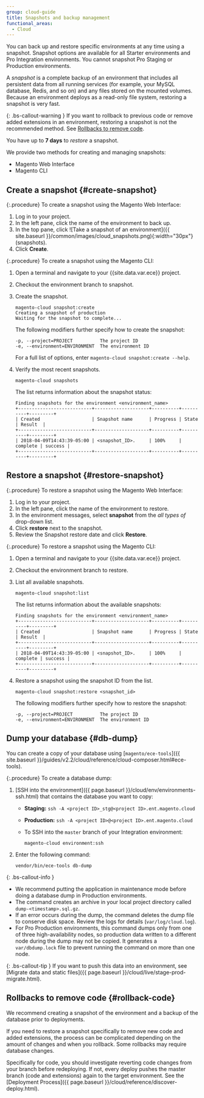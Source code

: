 ```yaml
---
group: cloud-guide
title: Snapshots and backup management
functional_areas:
  - Cloud
---
```


You can back up and restore specific environments at any time using a snapshot. Snapshot options are available for all Starter environments and Pro Integration environments. You cannot snapshot Pro Staging or Production environments.

A _snapshot_ is a complete backup of an environment that includes all persistent data from all running services (for example, your MySQL database, Redis, and so on) and any files stored on the mounted volumes. Because an environment deploys as a read-only file system, restoring a snapshot is very fast.

{: .bs-callout-warning }
If you want to rollback to previous code or remove added extensions in an environment, restoring a snapshot is not the recommended method. See [Rollbacks to remove code](#rollback-code).

You have up to **7 days** to _restore_ a snapshot.

We provide two methods for creating and managing snapshots:

- Magento Web Interface
- Magento CLI

## Create a snapshot {#create-snapshot}

{:.procedure}
To create a snapshot using the Magento Web Interface:

1. Log in to your project.
1. In the left pane, click the name of the environment to back up.
1. In the top pane, click ![Take a snapshot of an environment]({{ site.baseurl }}/common/images/cloud_snapshots.png){:width="30px"} (snapshots).
1. Click **Create**.

{:.procedure}
To create a snapshot using the Magento CLI:

1. Open a terminal and navigate to your {{site.data.var.ece}} project.
1. Checkout the environment branch to snapshot.
1. Create the snapshot.

   ```
   magento-cloud snapshot:create
   Creating a snapshot of production
   Waiting for the snapshot to complete...
   ```

   The following modifiers further specify how to create the snapshot:

   ```
   -p, --project=PROJECT          The project ID
   -e, --environment=ENVIRONMENT  The environment ID
   ```

   For a full list of options, enter `magento-cloud snapshot:create --help`.

1. Verify the most recent snapshots.

   ```
   magento-cloud snapshots
   ```

   The list returns information about the snapshot status:

   ```
   Finding snapshots for the environment <environment_name>
   +---------------------------+--------------------+----------+----------+---------+
   | Created                   | Snapshot name      | Progress | State    | Result  |
   +---------------------------+--------------------+----------+----------+---------+
   | 2018-04-09T14:43:39-05:00 | <snapshot_ID>.     | 100%     | complete | success |
   +---------------------------+--------------------+----------+----------+---------+
   ```

## Restore a snapshot {#restore-snapshot}

{:.procedure}
To restore a snapshot using the Magento Web Interface:

1. Log in to your project.
1. In the left pane, click the name of the environment to restore.
1. In the environment messages, select **snapshot** from the _all types of_ drop-down list.
1. Click **restore** next to the snapshot.
1. Review the Snapshot restore date and click **Restore**.

{:.procedure}
To restore a snapshot using the Magento CLI:

1. Open a terminal and navigate to your {{site.data.var.ece}} project.
1. Checkout the environment branch to restore.
1. List all available snapshots.

   ```
   magento-cloud snapshot:list
   ```

   The list returns information about the available snapshots:

   ```
   Finding snapshots for the environment <environment_name>
   +---------------------------+--------------------+----------+----------+---------+
   | Created                   | Snapshot name      | Progress | State    | Result  |
   +---------------------------+--------------------+----------+----------+---------+
   | 2018-04-09T14:43:39-05:00 | <snapshot_ID>.     | 100%     | complete | success |
   +---------------------------+--------------------+----------+----------+---------+
   ```

1. Restore a snapshot using the snapshot ID from the list.

   ```
   magento-cloud snapshot:restore <snapshot_id>
   ```

   The following modifiers further specify how to restore the snapshot:

   ```
   -p, --project=PROJECT          The project ID
   -e, --environment=ENVIRONMENT  The environment ID
   ```

## Dump your database {#db-dump}

You can create a copy of your database using [`magento/ece-tools`]({{ site.baseurl }}/guides/v2.2/cloud/reference/cloud-composer.html#ece-tools).

{:.procedure}
To create a database dump:

1. [SSH into the environment]({{ page.baseurl }}/cloud/env/environments-ssh.html) that contains the database you want to copy:

   - **Staging:** `ssh -A <project ID>_stg@<project ID>.ent.magento.cloud`
   - **Production:** `ssh -A <project ID>@<project ID>.ent.magento.cloud`
   - To SSH into the `master` branch of your Integration environment:

      ```
      magento-cloud environment:ssh
      ```

1. Enter the following command:

   ```
   vendor/bin/ece-tools db-dump
   ```

{: .bs-callout-info }
-  We recommend putting the application in maintenance mode before doing a database dump in Production environments.
-  The command creates an archive in your local project directory called  `dump-<timestamp>.sql.gz`.
-  If an error occurs during the dump, the command deletes the dump file to conserve disk space. Review the logs for details (`var/log/cloud.log`).
-  For Pro Production environments, this command dumps only from one of three high-availability nodes, so production data written to a different node during the dump may not be copied. It generates a `var/dbdump.lock` file to prevent running the command on more than one node.

{: .bs-callout-tip }
If you want to push this data into an environment, see [Migrate data and static files]({{ page.baseurl }}/cloud/live/stage-prod-migrate.html).

## Rollbacks to remove code {#rollback-code}

We recommend creating a snapshot of the environment and a backup of the database prior to deployments.

If you need to restore a snapshot specifically to remove new code and added extensions, the process can be complicated depending on the amount of changes and when you rollback. Some rollbacks may require database changes.

Specifically for code, you should investigate reverting code changes from your branch before redeploying. If not, every deploy pushes the master branch (code and extensions) again to the target environment. See the [Deployment Process]({{ page.baseurl }}/cloud/reference/discover-deploy.html).
